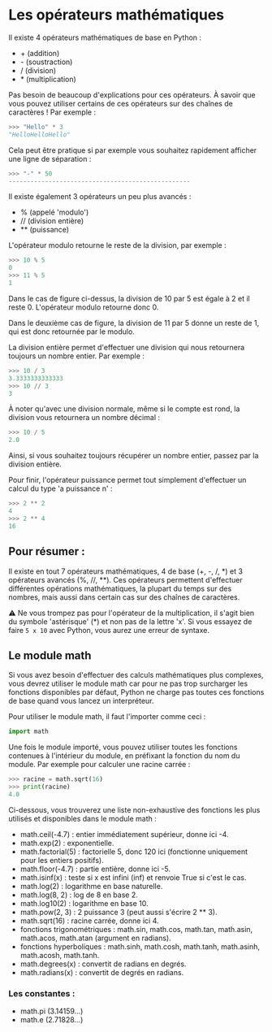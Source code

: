 # Les opérateurs mathématiques

Il existe 4 opérateurs mathématiques de base en Python :

- \+ (addition)
- \- (soustraction)
- / (division)
- \* (multiplication)

Pas besoin de beaucoup d'explications pour ces opérateurs. À savoir que vous pouvez utiliser certains de ces opérateurs sur des chaînes de caractères ! Par exemple :
```python
>>> "Hello" * 3
"HelloHelloHello"
```

Cela peut être pratique si par exemple vous souhaitez rapidement afficher une ligne de séparation :
```python
>>> "-" * 50
--------------------------------------------------
```

Il existe également 3 opérateurs un peu plus avancés :

- % (appelé 'modulo')
- // (division entière)
- ** (puissance)

L'opérateur modulo retourne le reste de la division, par exemple :
```python
>>> 10 % 5
0
>>> 11 % 5
1
```

Dans le cas de figure ci-dessus, la division de 10 par 5 est égale à 2 et il reste 0. L'opérateur modulo retourne donc 0.

Dans le deuxième cas de figure, la division de 11 par 5 donne un reste de 1, qui est donc retournée par le modulo.

La division entière permet d'effectuer une division qui nous retournera toujours un nombre entier. Par exemple :
```python
>>> 10 / 3
3.3333333333333
>>> 10 // 3
3
```

À noter qu'avec une division normale, même si le compte est rond, la division vous retournera un nombre décimal :
```python
>>> 10 / 5
2.0
```

Ainsi, si vous souhaitez toujours récupérer un nombre entier, passez par la division entière.

Pour finir, l'opérateur puissance permet tout simplement d'effectuer un calcul du type 'a puissance n' :
```python
>>> 2 ** 2
4
>>> 2 ** 4
16
```

## Pour résumer :

Il existe en tout 7 opérateurs mathématiques, 4 de base (+, -, /, *) et 3 opérateurs avancés (%, //, **). Ces opérateurs permettent d'effectuer différentes opérations mathématiques, la plupart du temps sur des nombres, mais aussi dans certain cas sur des chaînes de caractères.

⚠️ Ne vous trompez pas pour l'opérateur de la multiplication, il s'agit bien du symbole 'astérisque' (*) et non pas de la lettre 'x'. Si vous essayez de faire `5 x 10` avec Python, vous aurez une erreur de syntaxe.

## Le module math
Si vous avez besoin d'effectuer des calculs mathématiques plus complexes, vous devrez utiliser le module math car pour ne pas trop surcharger les fonctions disponibles par défaut, Python ne charge pas toutes ces fonctions de base quand vous lancez un interpréteur.

Pour utiliser le module math, il faut l'importer comme ceci :
```python
import math
```

Une fois le module importé, vous pouvez utiliser toutes les fonctions contenues à l'intérieur du module, en préfixant la fonction du nom du module. Par exemple pour calculer une racine carrée :
```python
>>> racine = math.sqrt(16)
>>> print(racine)
4.0
```

Ci-dessous, vous trouverez une liste non-exhaustive des fonctions les plus utilisés et disponibles dans le module math :

- math.ceil(-4.7) : entier immédiatement supérieur, donne ici -4.
- math.exp(2) : exponentielle.
- math.factorial(5) : factorielle 5, donc 120 ici (fonctionne uniquement pour les entiers positifs).
- math.floor(-4.7) : partie entière, donne ici -5.
- math.isinf(x) : teste si x est infini (inf) et renvoie True si c'est le cas.
- math.log(2) : logarithme en base naturelle.
- math.log(8, 2) : log de 8 en base 2.
- math.log10(2) : logarithme en base 10.
- math.pow(2, 3) : 2 puissance 3 (peut aussi s'écrire 2 ** 3).
- math.sqrt(16) : racine carrée, donne ici 4.
- fonctions trigonométriques : math.sin, math.cos, math.tan, math.asin, math.acos, math.atan (argument en radians).
- fonctions hyperboliques : math.sinh, math.cosh, math.tanh, math.asinh, math.acosh, math.tanh.
- math.degrees(x) : convertit de radians en degrés.
- math.radians(x) : convertit de degrés en radians.

### Les constantes :
- math.pi (3.14159...)
- math.e (2.71828...)
